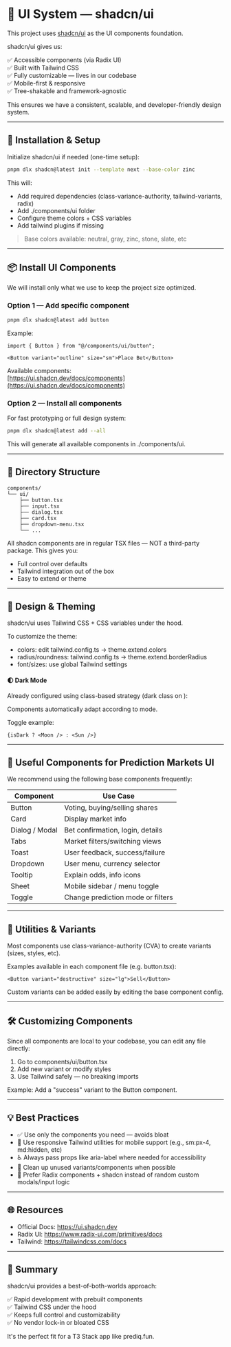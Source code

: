 # 🎨 UI System — shadcn/ui

This project uses [shadcn/ui](https://ui.shadcn.dev) as the UI components foundation.

shadcn/ui gives us:

✅ Accessible components (via Radix UI)  
✅ Built with Tailwind CSS  
✅ Fully customizable — lives in our codebase  
✅ Mobile-first & responsive  
✅ Tree-shakable and framework-agnostic  

This ensures we have a consistent, scalable, and developer-friendly design system.

---

## 🔧 Installation & Setup

Initialize shadcn/ui if needed (one-time setup):

```bash
pnpm dlx shadcn@latest init --template next --base-color zinc
```

This will:

- Add required dependencies (class-variance-authority, tailwind-variants, radix)
- Add ./components/ui folder
- Configure theme colors + CSS variables
- Add tailwind plugins if missing

> Base colors available: neutral, gray, zinc, stone, slate, etc

---

## 📦 Install UI Components

We will install only what we use to keep the project size optimized.

### Option 1 — Add specific component

```bash
pnpm dlx shadcn@latest add button
```

Example:
```tsx
import { Button } from "@/components/ui/button";

<Button variant="outline" size="sm">Place Bet</Button>
```

Available components:  
[https://ui.shadcn.dev/docs/components](https://ui.shadcn.dev/docs/components)

### Option 2 — Install all components

For fast prototyping or full design system:

```bash
pnpm dlx shadcn@latest add --all
```

This will generate all available components in ./components/ui.

---

## 🧱 Directory Structure

```
components/
└── ui/
    ├── button.tsx
    ├── input.tsx
    ├── dialog.tsx
    ├── card.tsx
    ├── dropdown-menu.tsx
    └── ...
```

All shadcn components are in regular TSX files — NOT a third-party package. This gives you:

- Full control over defaults
- Tailwind integration out of the box
- Easy to extend or theme

---

## 🎨 Design & Theming

shadcn/ui uses Tailwind CSS + CSS variables under the hood.

To customize the theme:

- colors: edit tailwind.config.ts → theme.extend.colors
- radius/roundness: tailwind.config.ts → theme.extend.borderRadius
- font/sizes: use global Tailwind settings

#### 🌓 Dark Mode

Already configured using class-based strategy (dark class on <html>):

Components automatically adapt according to mode.

Toggle example:

```tsx
{isDark ? <Moon /> : <Sun />}
```

---

## 🧪 Useful Components for Prediction Markets UI

We recommend using the following base components frequently:

| Component       | Use Case                          |
|----------------|-----------------------------------|
| Button          | Voting, buying/selling shares     |
| Card            | Display market info               |
| Dialog / Modal  | Bet confirmation, login, details  |
| Tabs            | Market filters/switching views   |
| Toast           | User feedback, success/failure    |
| Dropdown        | User menu, currency selector      |
| Tooltip         | Explain odds, info icons          |
| Sheet           | Mobile sidebar / menu toggle      |
| Toggle          | Change prediction mode or filters |

---

## 🧰 Utilities & Variants

Most components use class-variance-authority (CVA) to create variants (sizes, styles, etc).

Examples available in each component file (e.g. button.tsx):

```tsx
<Button variant="destructive" size="lg">Sell</Button>
```

Custom variants can be added easily by editing the base component config.

---

## 🛠️ Customizing Components

Since all components are local to your codebase, you can edit any file directly:

1. Go to components/ui/button.tsx
2. Add new variant or modify styles
3. Use Tailwind safely — no breaking imports

Example: Add a "success" variant to the Button component.

---

## 💡 Best Practices

- ✅ Use only the components you need — avoids bloat
- 📱 Use responsive Tailwind utilities for mobile support (e.g., sm:px-4, md:hidden, etc)
- ♿ Always pass props like aria-label where needed for accessibility
- 🧼 Clean up unused variants/components when possible
- 🔁 Prefer Radix components + shadcn instead of random custom modals/input logic

---

## 🌐 Resources

- Official Docs: https://ui.shadcn.dev
- Radix UI: https://www.radix-ui.com/primitives/docs
- Tailwind: https://tailwindcss.com/docs

---

## 📌 Summary

shadcn/ui provides a best-of-both-worlds approach:

✅ Rapid development with prebuilt components  
✅ Tailwind CSS under the hood  
✅ Keeps full control and customizability  
✅ No vendor lock-in or bloated CSS  

It's the perfect fit for a T3 Stack app like prediq.fun. 